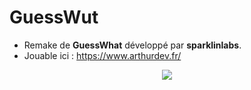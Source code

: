 # GuessWut

* Remake de **GuessWhat** développé par **sparklinlabs**.
* Jouable ici : https://www.arthurdev.fr/

<p align="center">
  <img src="https://github.com/arthur-petre/GuessWut/blob/main/val.png">
</p>

